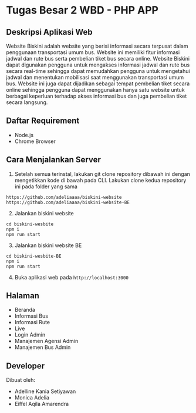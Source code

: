 # Tugas Besar 2 WBD - PHP APP

## Deskripsi Aplikasi Web
Website Biskini adalah website yang berisi informasi secara terpusat dalam penggunaan transportasi umum bus. Website ini memiliki fitur informasi jadwal dan rute bus serta pembelian tiket bus secara online. Website Biskini dapat digunakan pengguna untuk mengakses informasi jadwal dan rute bus secara real-time sehingga dapat memudahkan pengguna untuk mengetahui jadwal dan menentukan mobilisasi saat menggunakan transportasi umum bus. Website ini juga dapat dijadikan sebagai tempat pembelian tiket secara online sehingga pengguna dapat menggunakan hanya satu website untuk berbagai keperluan terhadap akses informasi bus dan juga pembelian tiket secara langsung.  


## Daftar Requirement
* Node.js
* Chrome Browser


## Cara Menjalankan Server
1. Setelah semua terinstal, lakukan git clone repository dibawah ini dengan mengetikkan kode di bawah pada CLI.
Lakukan clone kedua repository ini pada folder yang sama 
```
https://github.com/adeliaaaa/biskini-website
https://github.com/adeliaaaa/biskini-website-BE
```
2. Jalankan biskini website
```
cd biskini-wesbite
npm i
npm run start
```
3. Jalankan biskini website BE
```
cd biskini-wesbite-BE
npm i
npm run start
```
4. Buka aplikasi web pada `http://localhost:3000`

## Halaman 
* Beranda
* Informasi Bus 
* Informasi Rute 
* Live
* Login Admin 
* Manajemen Agensi Admin 
* Manajemen Bus Admin 


## Developer
Dibuat oleh:
- Adelline Kania Setiyawan
- Monica Adelia
- Eiffel Aqila Amarendra
